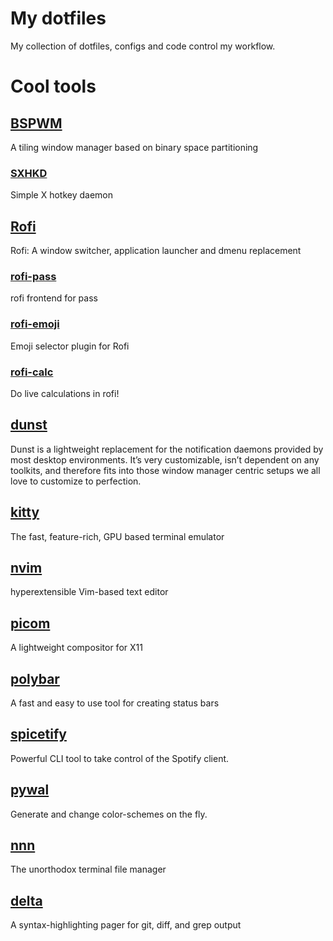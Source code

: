 # My dotfiles
My collection of dotfiles, configs and code control my workflow.

# Cool tools
## [BSPWM](https://github.com/baskerville/bspwm)
A tiling window manager based on binary space partitioning

### [SXHKD](https://github.com/baskerville/sxhkd)
Simple X hotkey daemon

## [Rofi](https://github.com/davatorium/rofi)
Rofi: A window switcher, application launcher and dmenu replacement

### [rofi-pass](https://github.com/carnager/rofi-pass)
rofi frontend for pass

### [rofi-emoji](https://github.com/Mange/rofi-emoji)
Emoji selector plugin for Rofi

### [rofi-calc](https://github.com/svenstaro/rofi-calc)
Do live calculations in rofi!

## [dunst](https://dunst-project.org)
Dunst is a lightweight replacement for the notification daemons provided by most desktop environments. It’s very customizable, isn’t dependent on any toolkits, and therefore fits into those window manager centric setups we all love to customize to perfection.

## [kitty](https://sw.kovidgoyal.net/kitty/)
The fast, feature-rich, GPU based terminal emulator

## [nvim](https://neovim.io)
hyperextensible Vim-based text editor

## [picom](https://github.com/yshui/picom)
A lightweight compositor for X11

## [polybar](https://polybar.github.io)
A fast and easy to use tool for creating status bars

## [spicetify](https://spicetify.app)
Powerful CLI tool to take control of the Spotify client.

## [pywal](https://github.com/dylanaraps/pywal)
Generate and change color-schemes on the fly.

## [nnn](https://github.com/jarun/nnn)
The unorthodox terminal file manager

## [delta](https://github.com/dandavison/delta)
A syntax-highlighting pager for git, diff, and grep output
